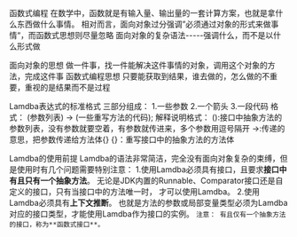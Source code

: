 函数式编程
    在数学中，函数就是有输入量、输出量的一套计算方案，也就是拿什么东西做什么事情。
    相对而言，面向对象过分强调”必须通过对象的形式来做事情“，而函数式思想则尽量忽略
    面向对象的复杂语法-----强调什么，而不是以什么形式做 
    
    
面向对象的思想
    做一件事，找一件能解决这件事情的对象，调用这个对象的方法，完成这件事
函数式编程思想
    只要能获取到结果，谁去做的，怎么做的不重要，重视的是结果而不是过程
    
    
Lamdba表达式的标准格式
    三部分组成：
        1.一些参数
        2.一个箭头
        3.一段代码
    格式：
        (参数列表) -> (一些重写方法的代码);
    解释说明格式：
        ():接口中抽象方法的参数列表，没有参数就要空着，有参数就传进来，多个参数用逗号隔开
        ->:传递的意思，把参数传递给方法体{}
        {}：重写接口中的抽象方法的方法体
        
        
Lamdba的使用前提
    Lamdba的语法非常简洁，完全没有面向对象复杂的束缚，但是使用时有几个问题需要特别注意：
        1.使用Lamdba必须具有接口，且要求**接口中有且只有一个抽象方法**。
            无论是JDK内置的Runnable、Comparator接口还是自定义的接口，只有当接口中的方法唯一时，
            才可以使用Lamdba。
        2.使用Lamdba必须具有**上下文推断**。
            也就是方法的参数或局部变量类型必须为Lamdba对应的接口类型，才能使用Lamdba作为接口的实例。
  `注意：
        有且仅有一个抽象方法的接口，称为**函数式接口**。`
